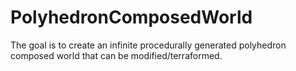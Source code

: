 # PolyhedronComposedWorld
The goal is to create an infinite procedurally generated polyhedron composed world that can be modified/terraformed.
